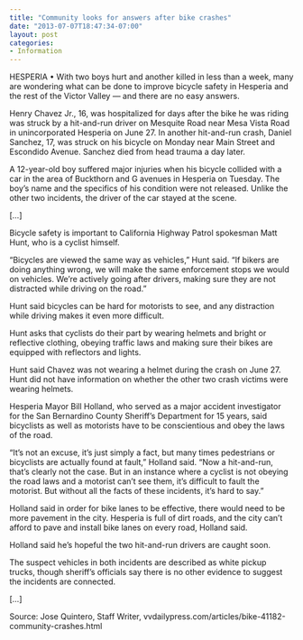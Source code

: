 ```yaml
---
title: "Community looks for answers after bike crashes"
date: "2013-07-07T18:47:34-07:00"
layout: post
categories:
- Information
---
```


HESPERIA • With two boys hurt and another killed in less than a week, many are wondering what can be done to improve bicycle safety in Hesperia and the rest of the Victor Valley — and there are no easy answers.  
  
Henry Chavez Jr., 16, was hospitalized for days after the bike he was riding was struck by a hit-and-run driver on Mesquite Road near Mesa Vista Road in unincorporated Hesperia on June 27. In another hit-and-run crash, Daniel Sanchez, 17, was struck on his bicycle on Monday near Main Street and Escondido Avenue. Sanchez died from head trauma a day later.

A 12-year-old boy suffered major injuries when his bicycle collided with a car in the area of Buckthorn and G avenues in Hesperia on Tuesday. The boy’s name and the specifics of his condition were not released. Unlike the other two incidents, the driver of the car stayed at the scene.

\[…\]

Bicycle safety is important to California Highway Patrol spokesman Matt Hunt, who is a cyclist himself.

“Bicycles are viewed the same way as vehicles,” Hunt said. “If bikers are doing anything wrong, we will make the same enforcement stops we would on vehicles. We’re actively going after drivers, making sure they are not distracted while driving on the road.”

Hunt said bicycles can be hard for motorists to see, and any distraction while driving makes it even more difficult.

Hunt asks that cyclists do their part by wearing helmets and bright or reflective clothing, obeying traffic laws and making sure their bikes are equipped with reflectors and lights.

Hunt said Chavez was not wearing a helmet during the crash on June 27. Hunt did not have information on whether the other two crash victims were wearing helmets.

Hesperia Mayor Bill Holland, who served as a major accident investigator for the San Bernardino County Sheriff’s Department for 15 years, said bicyclists as well as motorists have to be conscientious and obey the laws of the road.

“It’s not an excuse, it’s just simply a fact, but many times pedestrians or bicyclists are actually found at fault,” Holland said. “Now a hit-and-run, that’s clearly not the case. But in an instance where a cyclist is not obeying the road laws and a motorist can’t see them, it’s difficult to fault the motorist. But without all the facts of these incidents, it’s hard to say.”

Holland said in order for bike lanes to be effective, there would need to be more pavement in the city. Hesperia is full of dirt roads, and the city can’t afford to pave and install bike lanes on every road, Holland said.

Holland said he’s hopeful the two hit-and-run drivers are caught soon.

The suspect vehicles in both incidents are described as white pickup trucks, though sheriff’s officials say there is no other evidence to suggest the incidents are connected.

\[…\]

Source: Jose Quintero, Staff Writer, vvdailypress.com/articles/bike-41182-community-crashes.html